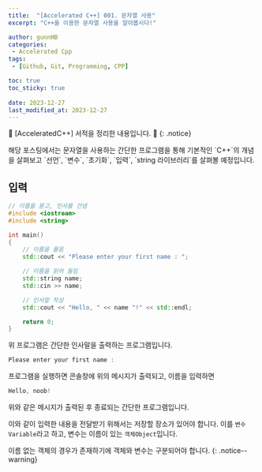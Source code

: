 ```yaml
---
title:  "[Accelerated C++] 001. 문자열 사용"
excerpt: "C++을 이용한 문자열 사용을 알아봅시다!"

author: gunnHB
categories: 
 - Accelerated Cpp
tags: 
 - [Github, Git, Programming, CPP]

toc: true
toc_sticky: true
 
date: 2023-12-27
last_modified_at: 2023-12-27
---
```


🔔 \[AcceleratedC++\] 서적을 정리한 내용입니다. 🔔
{: .notice}

<div class="notice--info" markdown="1">
해당 포스팅에서는 문자열을 사용하는 간단한 프로그램을 통해
기본적인 `C++`의 개념을 살펴보고 `선언`, `변수`, `초기화`, `입력`, `string 라이브러리`를
살펴볼 예정입니다.
</div>

## 입력
```c++
// 이름을 묻고, 인사를 건넴
#include <iostream>
#include <string>

int main()
{
	// 이름을 물음
	std::cout << "Please enter your first name : ";

	// 이름을 읽어 들임
	std::string name;
	std::cin >> name;

	// 인사말 작성
	std::cout << "Hello, " << name "!" << std::endl;

	return 0;
}
```

위 프로그램은 간단한 인사말을 출력하는 프로그램입니다.

```c++
Please enter your first name : 
```

프로그램을 실행하면 콘솔창에 위의 메시지가 출력되고, 이름을 입력하면

```c++
Hello, noob!
```

위와 같은 메시지가 출력된 후 종료되는 간단한 프로그램입니다.

이와 같이 입력한 내용을 전달받기 위해서는 저장할 장소가 있어야 합니다.
이를 `변수Variable`라고 하고, 변수는 이름이 있는 `객체Object`입니다.

이름 없는 객체의 경우가 존재하기에 객체와 변수는 구분되어야 합니다.
{: .notice--warning}

